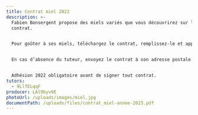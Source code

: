 ```yaml
---
title: Contrat miel 2022
description: >-
  Fabien Bonsergent propose des miels variés que vous découvrirez sur le
  contrat.


  Pour goûter à ses miels, téléchargez le contrat, remplissez-le et apportez 1 exemplaire des pages 2 et 3 sur le lieu de distribution au tuteur dont le nom parait en bas du contrat.


  En cas d’absence du tuteur, envoyez le contrat à son adresse postale.


  Adhésion 2022 obligatoire avant de signer tout contrat.
tutors:
  - 9LlfELqqF
producer: LAl9byv0E
photoUrl: /uploads/images/miel.jpg
documentPath: /uploads/files/contrat_miel-annee-2023.pdf
---
```


